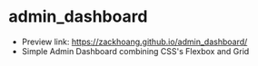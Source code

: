 # admin_dashboard
- Preview link: https://zackhoang.github.io/admin_dashboard/
- Simple Admin Dashboard combining CSS's Flexbox and Grid 
